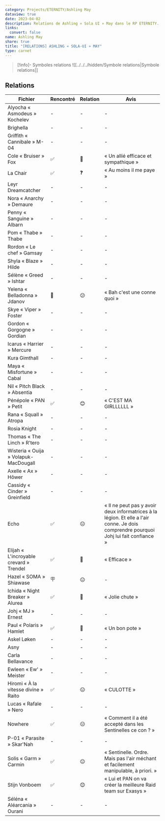 ```yaml
---
category: Projects/ETERNITY/Ashling May
dataview: true
date: 2023-04-02
description: Relations de Ashling « Sola UI » May dans le RP ETERNITY.
links:
  convert: false
name: Ashling May
share: true
title: "[RELATIONS] ASHLING « SOLA-UI » MAY"
type: carnet
---
```



> [!info]- Symboles relations
> ![[../../../hidden/Symbole relations|Symbole relations]]

## Relations

| Fichier                                                                                                                              | Rencontré | Relation | Avis                                                                                                                                  |
| ------------------------------------------------------------------------------------------------------------------------------------ | --------- | -------- | ------------------------------------------------------------------------------------------------------------------------------------- |
| Alyocha « Asmodeus » Kochelev                 | \-        | \-       | \-                                                                                                                                    |
| Brighella                                                         | \-        | \-       | \-                                                                                                                                    |
| Griffith « Cannibale » M-04                     | \-        | \-       | \-                                                                                                                                    |
| Cole « Bruiser » Fox                                   | ✅         | 🙂       | « Un allié efficace et sympathique »                                                                                                  |
| La Chair                                                           | ✅         | ❓        | « Au moins il me paye »                                                                                                               |
| Leyr Dreamcatcher                                         | \-        | \-       | \-                                                                                                                                    |
| Nora « Anarchy » Demaure                           | \-        | \-       | \-                                                                                                                                    |
| Penny « Sanguine » Albarn                         | \-        | \-       | \-                                                                                                                                    |
| Pom « Thabe » Thabe                                     | \-        | \-       | \-                                                                                                                                    |
| Rordon « Le chef » Gamsay                         | \-        | \-       | \-                                                                                                                                    |
| Shyla « Blaze » Hilde                                 | \-        | \-       | \-                                                                                                                                    |
| Sélène « Greed » Ishtar                             | \-        | \-       | \-                                                                                                                                    |
| Yelena « Belladonna » Jdanov                   | 📲        | 😕       | « Bah c'est une conne quoi »                                                                                                          |
| Skye « Viper » Foster                                 | \-        | \-       | \-                                                                                                                                    |
| Gordon « Gorgogne » Gordian                          | \-        | \-       | \-                                                                                                                                    |
| Icarus « Harrier » Mercure                            | \-        | \-       | \-                                                                                                                                    |
| Kura Gimthall                                                      | \-        | \-       | \-                                                                                                                                    |
| Maya « Misfortune » Cabal                              | \-        | \-       | \-                                                                                                                                    |
| Nil « Pitch Black » Absentia                        | \-        | \-       | \-                                                                                                                                    |
| Pénépole « PAN » Petit                                    | ✅         | 😊       | « C'EST MA GIRLLLLLL »                                                                                                                |
| Rana « Squall » Atropa                                    | \-        | \-       | \-                                                                                                                                    |
| Rosia Knight                                                        | \-        | \-       | \-                                                                                                                                    |
| Thomas « The Linch » R'tero                          | \-        | \-       | \-                                                                                                                                    |
| Wisteria « Ouija » Volapuk-MacDougall      | \-        | \-       | \-                                                                                                                                    |
| Axelle « Ax » Hõwer                                         | \-        | \-       | \-                                                                                                                                    |
| Cassidy « Cinder » Greinfield                     | \-        | \-       | \-                                                                                                                                    |
| Echo                                                                       | ✅         | 😐       | « Il ne peut pas y avoir deux informatrices à la légion. Et elle a l'air conne. Je dois comprendre pourquoi Johj lui fait confiance » |
| Elijah « L'incroyable crevard » Trendel | ✅         | 🙂       | « Efficace »                                                                                                                          |
| Hazel « SOMA » Shiawase                                 | 🪧        | 😐       | \-                                                                                                                                    |
| Ichida « Night Breaker » Alurea                 | ✅         | 🙂       | « Jolie chute »                                                                                                                       |
| Johj « MJ » Ernest                                           | \-        | \-       | \-                                                                                                                                    |
| Paul « Polaris » Hamlet                                 | ✅         | 🙂       | « Un bon pote »                                                                                                                       |
| Askel Løken                                                     | \-        | \-       | \-                                                                                                                                    |
| Asny                                                                   | \-        | \-       | \-                                                                                                                                    |
| Carla Bellavance                                           | \-        | \-       | \-                                                                                                                                    |
| Ewleen « Ew' » Meister                               | \-        | \-       | \-                                                                                                                                    |
| Hiromi « À la vitesse divine » Raito   | ✅         | 😐       | « CULOTTE »                                                                                                                           |
| Lucas « Rafale » Nero                                 | \-        | \-       | \-                                                                                                                                    |
| Nowhere                                                             | ✅         | 😐       | « Comment il a été accepté dans les Sentinelles ce con ? »                                                                            |
| P-01 « Parasite » Skar'Nah                       | \-        | \-       | \-                                                                                                                                    |
| Solis « Garm » Carmin                                 | ✅         | 😐       | « Sentinelle. Ordre. Mais pas l'air méchant et facilement manipulable, à priori. »                                                    |
| Stijn Vonboem                                                 | ✅         | 😊       | « Lui et PAN on va créer la meilleure Raid team sur Exasys »                                                                          |
| Séléna « Aléarcania » Ourani                   | \-        | \-       | \-                                                                                                                                    |

